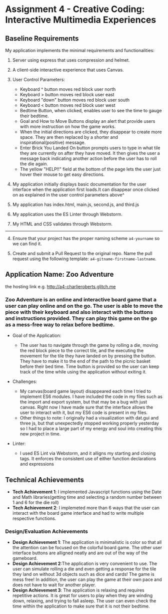 Assignment 4 - Creative Coding: Interactive Multimedia Experiences
===
Baseline Requirements
---
My application implements the minimal requirements and functionalities:

1) Server using express that uses compression and helmet.

2) A client-side interactive experience that uses Canvas.

3) User Control Parameters:
   - Keyboard ^ button moves red block user north
   - Keyboard > button moves red block user east
   - Keyboard "down" button moves red block user south
   - Keyboard < button moves red block user west
   - Bedtime Button, when clicked, enables user to see the time to gauge their bedtime.
   - Goal and How to Move Buttons display an alert that provide users with more instruction on how the game works.
   - When the initial directions are clicked, they disappear to create more space. They are then replaced by a shorter and inspirational(positive) message.
   - Enter Brick You Landed On button prompts users to type in what tile they are currently on after they have moved. It then gives the user a message back indicating another action before the user has to roll the die again.
   - The yellow "HELP!!" field at the bottom of the page lets the user just hover their mouse to get easy directions.
   
4) My application initially displays basic documentation for the user interface when the application first loads.It can disappear once clicked on as explained in the user control parameters above^

5) My application has index.html, main.js, second.js, and third.js

6)  My application uses the ES Linter through Webstorm.

7) My HTML and CSS validates through Webstorm.
----------------------------------------------------------------------------------------
4. Ensure that your project has the proper naming scheme `a4-yourname` so we can find it.

6. Create and submit a Pull Request to the original repo. Name the pull request using the following template: `a4-gitname-firstname-lastname`.

## Application Name: Zoo Adventure

the hosting link e.g. http://a4-charlieroberts.glitch.me

### Zoo Adventure is an online and interactive board game that a user can play online and on the go. The user is able to move the piece with their keyboard and also interact with the buttons and instructions provided. They can play this game on the go as a mess-free way to relax before bedtime.

- Goal of the Application: 
  - The user has to navigate through the game by rolling a die, moving the red block piece to the correct tile, and the executing the movement for the tile they have landed on by pressing the button. They have to make it to the end of the path to the picnic basket before their bed time. Time button is provided so the user can keep track of the time while using the application without exiting it.

- Challenges:
   - My canvas(board game layout) disappeared each time I tried to implement ES6 modules. I have included the code in my files such as the import and export system, but that may be a bug with just canvas. Right now I have made sure that the interface allows the user to interact with it, but my ES6 code is present in my files.
   - Other things to note: I originally had a visualization with dat.gui and three js, but that unexpectedly stopped working properly yesterday so I had to place a large part of my energy and soul into creating this new project in time.
- Linter:
   - I used ES Lint via Webstorm, and it alligns my starting and closing tags. It enforces the consistent use of either function declarations and expressions

## Technical Achievements
- **Tech Achievement 1**: I implemented Javascript functions using the Date and Math libraries(getting time and selecting a random number between 1 and 6 for the die roll)
- **Tech Achievement 2**: I implemeted more than 6 ways that the user can interact with the board game interface and had to write multiple respective functions.

### Design/Evaluation Achievements
- **Design Achievement 1**: The application is minimalistic is color so that all the attention can be focused on the colorful board game. The other user interface buttons are alligned neatly and are out of the way of the gameboard.
- **Design Achievement 2**:The application is very convenient to use. The user can simulate rolling a die and even getting a response for the tile they land on without 3d objects such as dice and cards! The game is mess free! In addition, the user can play the game at their own pace and does not have to wait for another player.
- **Design Achievement 3**: The application is relaxing and requires repetitive actions. It is great for users to play when they are winding down, relaxing, and trying to fall asleep. The user can even check the time within the application to make sure that it is not their bedtime.
